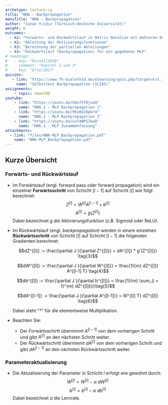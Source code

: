 ```yaml
---
archetype: lecture-cy
title: "NN6 - Backpropagation"
menuTitle: "NN6 - Backpropagation"
author: "Canan Yıldız (Türkisch-Deutsche Universität)"
weight: 6
outcomes:
  - k2: "Forwärts- und Rückwärtslauf in Matrix Notation mit mehreren Datenpunkten als Eingabe"
  - k2: "Ableitung der Aktivierungsfunktionen"
  - k3: "Berechnung der partiellen Ableitungen"
  - k3: "Rückwärtslauf (backpropagation) für ein gegebenes MLP"
# readings:
#   - key: "Russell2020"
#     comment: "Kapitel 2 und 3"
#   - key: "Ertel2017"
quizzes:
   - link: "https://www.fh-bielefeld.de/elearning/goto.php?target=tst_1106593&client_id=FH-Bielefeld"
     name: "Selbsttest Backpropagation (ILIAS)"
assignments:
    - topic: sheet09
youtube:
    - link: "https://youtu.be/G9x75THjueQ"
      name: "NN6.1 - MLP Backpropagation 1"
    - link: "https://youtu.be/9Ku0dJ8pGrU"
      name: "NN6.2 - MLP Backpropagation 2"
    - link: "https://youtu.be/uvT4WPIIkwQ"
      name: "NN6.3 - MLP Zusammenfassung"
attachments:
  - link: "files/NN6-MLP_Backpropagation.pdf"
    name: "NN6-MLP_Backpropagation.pdf"
---
```



## Kurze Übersicht

### Forwärts- und Rückwärtslauf

*   Im Forwärtslauf (engl. forward pass oder forward propagation) wird ein einzelner **Forwärtsschritt** von Schicht $[l-1]$ auf Schicht $[l]$ wie folgt berechnet:
    $$Z^{[l]} = W^{[l]}A^{[l-1]} + b^{[l]} \tag{1}$$
    $$A^{[l]} = g(Z^{[l]}) \tag{2}$$
    Dabei bezeichnet $g$ die Aktivierungsfunktion (z.B. Sigmoid oder ReLU).

*   Im Rückwärtslauf (engl. _backpropagation_) werden in einem einzelnen **Rückwärtsschritt** von Schicht $[l]$ auf Schicht $[l-1]$ die folgenden Gradienten berechnet:

    $$dZ^{[l]} := \frac{\partial J }{\partial Z^{[l]}} = dA^{[l]} * g'(Z^{[l]}) \tag{3}$$

    $$dW^{[l]} := \frac{\partial J }{\partial W^{[l]}} = \frac{1}{m} dZ^{[l]} A^{[l-1] T} \tag{4}$$

    $$db^{[l]} := \frac{\partial J }{\partial b^{[l]}} = \frac{1}{m} \sum_{i = 1}^{m} dZ^{[l](i)}\tag{5}$$

    $$dA^{[l-1]} := \frac{\partial J }{\partial A^{[l-1]}} = W^{[l] T} dZ^{[l]} \tag{6}$$

    Dabei steht "$*$" für die elementweise Multiplikation.

*   Beachten Sie:
    *   Der Forwärtsschirtt übernimmt $A^{[l-1]}$ von dem vorherigen Schritt und gibt $A^{[l]}$ an den nächsten Schritt weiter.
    *   Der Rückwärtschritt übernimmt $dA^{[l]}$ von dem vorherigen Schritt und gibt $dA^{[l-1]}$ an den nächsten Rückwärtsschritt weiter.


### Parameteraktualisierung

*   Die Aktualisierung der Parameter in Schicht $l$ erfolgt wie gewohnt durch:
    $$W^{[l]} = W^{[l]} - \alpha \text{ } dW^{[l]} \tag{7}$$
    $$b^{[l]} = b^{[l]} - \alpha \text{ } db^{[l]} \tag{8}$$
    Dabei bezeichnet $\alpha$ die Lernrate.
